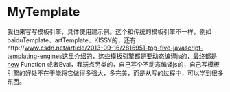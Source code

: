MyTemplate
==========

我也来写写模板引擎，具体使用建示例。这个和传统的模板引擎不一样，例如baiduTemplate、artTemplate、KISSY的，还有http://www.csdn.net/article/2013-09-16/2816951-top-five-javascript-templating-engines这里介绍的，这些模板引擎都是要动态编译js的，最终都是new Function 或者Eval，我玩点另类的，自己写个不动态编译js的，自己写模板引擎的好处不在于能将它做得多强大，多完美，而是从写的过程中，可以学到很多东西。
